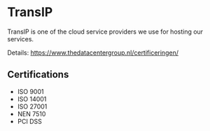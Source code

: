 # TransIP

TransIP is one of the cloud service providers we use for hosting our services.

Details: https://www.thedatacentergroup.nl/certificeringen/

## Certifications

* ISO 9001
* ISO 14001
* ISO 27001
* NEN 7510
* PCI DSS
